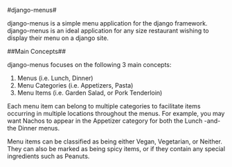 #django-menus#

django-menus is a simple menu application for the django framework. django-menus is an ideal application for any size restaurant wishing to display their menu on a django site.

##Main Concepts##

django-menus focuses on the following 3 main concepts:

1. Menus (i.e. Lunch, Dinner)
2. Menu Categories (i.e. Appetizers, Pasta)
3. Menu Items (i.e. Garden Salad, or Pork Tenderloin)

Each menu item can belong to multiple categories to facilitate items occurring in multiple locations throughout the menus. For example, you may want Nachos to appear in the Appetizer category for both the Lunch -and- the Dinner menus.

Menu items can be classified as being either Vegan, Vegetarian, or Neither. They can also be marked as being spicy items, or if they contain any special ingredients such as Peanuts.